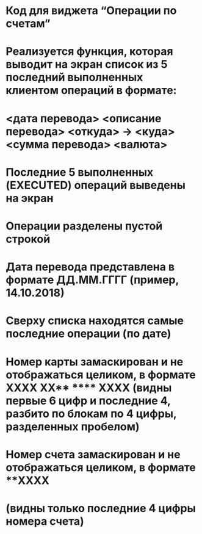 # Код для виджета “Операции по счетам”

# Реализуется функция, которая выводит на экран список из 5 последний выполненных клиентом операций в формате:
# <дата перевода> <описание перевода> <откуда> -> <куда> <сумма перевода> <валюта>

# Последние 5 выполненных (EXECUTED) операций выведены на экран
# Операции разделены пустой строкой
# Дата перевода представлена в формате ДД.ММ.ГГГГ (пример, 14.10.2018)
# Сверху списка находятся самые последние операции (по дате)
# Номер карты замаскирован и не отображаться целиком, в формате  XXXX XX** **** XXXX (видны первые 6 цифр и последние 4, разбито по блокам по 4 цифры, разделенных пробелом)
# Номер счета замаскирован и не отображаться целиком, в формате  **XXXX 
# (видны только последние 4 цифры номера счета)